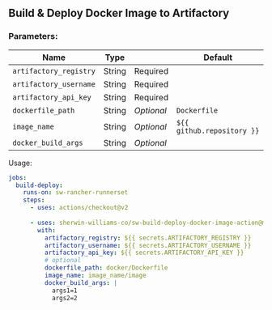 
## Build & Deploy Docker Image to Artifactory

### Parameters: 
Name | Type |        | Default |
---  | ---  | ---------- | ------- |
`artifactory_registry`| String | Required
`artifactory_username` | String | Required
`artifactory_api_key` | String | Required
`dockerfile_path` | String | *Optional*  | `Dockerfile`
`image_name`      | String | *Optional*  | `${{ github.repository }}`
`docker_build_args` | String | *Optional*


Usage:
```yaml
jobs:
  build-deploy:
    runs-on: sw-rancher-runnerset
    steps:
      - uses: actions/checkout@v2
      
      - uses: sherwin-williams-co/sw-build-deploy-docker-image-action@main
        with:
          artifactory_registry: ${{ secrets.ARTIFACTORY_REGISTRY }}
          artifactory_username: ${{ secrets.ARTIFACTORY_USERNAME }}
          artifactory_api_key: ${{ secrets.ARTIFACTORY_API_KEY }}
          # optional
          dockerfile_path: docker/Dockerfile
          image_name: image_name/image
          docker_build_args: |
            args1=1
            args2=2
```
